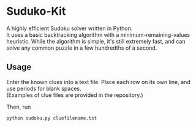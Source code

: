 # Suduko-Kit
A highly efficient Sudoku solver written in Python.  
It uses a basic backtracking algorithm with a minimum-remaining-values heuristic. While the algorithm is simple, it's still extremely fast, and can solve any common puzzle in a few hundredths of a second.  

## Usage
Enter the known clues into a text file. Place each row on its own line, and use periods for blank spaces.  
(Examples of clue files are provided in the repository.)

Then, run  
```
python sudoku.py cluefilename.txt
```
